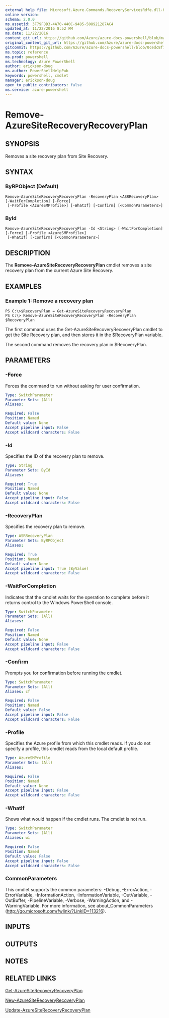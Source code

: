 ```yaml
---
external help file: Microsoft.Azure.Commands.RecoveryServicesRdfe.dll-Help.xml
online version: 
schema: 2.0.0
ms.assetid: 3F79F8D3-4A70-440C-9485-508921287AC4
updated_at: 11/22/2016 8:52 PM
ms.date: 11/22/2016
content_git_url: https://github.com/Azure/azure-docs-powershell/blob/master/azureps-cmdlets-docs/ServiceManagement/Azure.SiteRecoveryServices/v3.0.0/Remove-AzureSiteRecoveryRecoveryPlan.md
original_content_git_url: https://github.com/Azure/azure-docs-powershell/blob/master/azureps-cmdlets-docs/ServiceManagement/Azure.SiteRecoveryServices/v3.0.0/Remove-AzureSiteRecoveryRecoveryPlan.md
gitcommit: https://github.com/Azure/azure-docs-powershell/blob/0cedc8f73bc96cf5ac4c69144e17b3de601fd3cc/azureps-cmdlets-docs/ServiceManagement/Azure.SiteRecoveryServices/v3.0.0/Remove-AzureSiteRecoveryRecoveryPlan.md
ms.topic: reference
ms.prod: powershell
ms.technology: Azure PowerShell
author: erickson-doug
ms.author: PowerShellHelpPub
keywords: powershell, cmdlet
manager: erickson-doug
open_to_public_contributors: false
ms.service: azure-powershell
---
```


# Remove-AzureSiteRecoveryRecoveryPlan

## SYNOPSIS
Removes a site recovery plan from Site Recovery.

## SYNTAX

### ByRPObject (Default)
```
Remove-AzureSiteRecoveryRecoveryPlan -RecoveryPlan <ASRRecoveryPlan> [-WaitForCompletion] [-Force]
 [-Profile <AzureSMProfile>] [-WhatIf] [-Confirm] [<CommonParameters>]
```

### ById
```
Remove-AzureSiteRecoveryRecoveryPlan -Id <String> [-WaitForCompletion] [-Force] [-Profile <AzureSMProfile>]
 [-WhatIf] [-Confirm] [<CommonParameters>]
```

## DESCRIPTION
The **Remove-AzureSiteRecoveryRecoveryPlan** cmdlet removes a site recovery plan from the current Azure Site Recovery.

## EXAMPLES

### Example 1: Remove a recovery plan
```
PS C:\>$RecoveryPlan = Get-AzureSiteRecoveryRecoveryPlan 
PS C:\> Remove-AzureSiteRecoveryRecoveryPlan -RecoveryPlan $RecoveryPlan
```

The first command uses the Get-AzureSiteRecoveryRecoveryPlan cmdlet to get the Site Recovery plan, and then stores it in the $RecoveryPlan variable.

The second command removes the recovery plan in $RecoveryPlan.

## PARAMETERS

### -Force
Forces the command to run without asking for user confirmation.

```yaml
Type: SwitchParameter
Parameter Sets: (All)
Aliases: 

Required: False
Position: Named
Default value: None
Accept pipeline input: False
Accept wildcard characters: False
```

### -Id
Specifies the ID of the recovery plan to remove.

```yaml
Type: String
Parameter Sets: ById
Aliases: 

Required: True
Position: Named
Default value: None
Accept pipeline input: False
Accept wildcard characters: False
```

### -RecoveryPlan
Specifies the recovery plan to remove.

```yaml
Type: ASRRecoveryPlan
Parameter Sets: ByRPObject
Aliases: 

Required: True
Position: Named
Default value: None
Accept pipeline input: True (ByValue)
Accept wildcard characters: False
```

### -WaitForCompletion
Indicates that the cmdlet waits for the operation to complete before it returns control to the Windows PowerShell console.

```yaml
Type: SwitchParameter
Parameter Sets: (All)
Aliases: 

Required: False
Position: Named
Default value: None
Accept pipeline input: False
Accept wildcard characters: False
```

### -Confirm
Prompts you for confirmation before running the cmdlet.

```yaml
Type: SwitchParameter
Parameter Sets: (All)
Aliases: cf

Required: False
Position: Named
Default value: False
Accept pipeline input: False
Accept wildcard characters: False
```

### -Profile
Specifies the Azure profile from which this cmdlet reads.
If you do not specify a profile, this cmdlet reads from the local default profile.

```yaml
Type: AzureSMProfile
Parameter Sets: (All)
Aliases: 

Required: False
Position: Named
Default value: None
Accept pipeline input: False
Accept wildcard characters: False
```

### -WhatIf
Shows what would happen if the cmdlet runs.
The cmdlet is not run.

```yaml
Type: SwitchParameter
Parameter Sets: (All)
Aliases: wi

Required: False
Position: Named
Default value: False
Accept pipeline input: False
Accept wildcard characters: False
```

### CommonParameters
This cmdlet supports the common parameters: -Debug, -ErrorAction, -ErrorVariable, -InformationAction, -InformationVariable, -OutVariable, -OutBuffer, -PipelineVariable, -Verbose, -WarningAction, and -WarningVariable. For more information, see about_CommonParameters (http://go.microsoft.com/fwlink/?LinkID=113216).

## INPUTS

## OUTPUTS

## NOTES

## RELATED LINKS

[Get-AzureSiteRecoveryRecoveryPlan](xref:ServiceManagement/Azure.SiteRecoveryServices/v3.0.0/Get-AzureSiteRecoveryRecoveryPlan.md)

[New-AzureSiteRecoveryRecoveryPlan](xref:ServiceManagement/Azure.SiteRecoveryServices/v3.0.0/New-AzureSiteRecoveryRecoveryPlan.md)

[Update-AzureSiteRecoveryRecoveryPlan](xref:ServiceManagement/Azure.SiteRecoveryServices/v3.0.0/Update-AzureSiteRecoveryRecoveryPlan.md)


